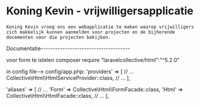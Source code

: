 # Koning Kevin - vrijwilligersapplicatie
	Koning Kevin vroeg ons een webapplicatie te maken waarop vrijwilligers zich makkelijk kunnen aanmelden voor projecten en de bijhorende docementen voor die projecten bekijken.

Documentatie-------------------------------------

voor form te istelen 
composer require "laravelcollective/html":"^5.2.0"

in config file--> config/app.php:
'providers' => [
    // ...
    Collective\Html\HtmlServiceProvider::class,
    // ...
  ],

 'aliases' => [
    // ...
      'Form' => Collective\Html\FormFacade::class,
      'Html' => Collective\Html\HtmlFacade::class,
    // ...
  ],